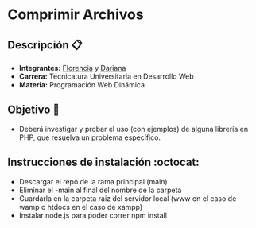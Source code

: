 # Comprimir Archivos
## Descripción 📋
- **Integrantes:** [Florencia](https://github.com/florencianionquepan) y [Dariana](https://github.com/darianasm)
- **Carrera:** Tecnicatura Universitaria en Desarrollo Web
- **Materia:** Programación Web Dinámica
## Objetivo 📌
- Deberá investigar y probar el uso (con ejemplos) de alguna librería en PHP, que resuelva un problema específico.
## Instrucciones de instalación :octocat:
- Descargar el repo de la rama principal (main)
- Eliminar el -main al final del nombre de la carpeta
- Guardarla en la carpeta raiz del servidor local (www en el caso de wamp o htdocs en el caso de xampp)
- Instalar node.js para poder correr npm install


